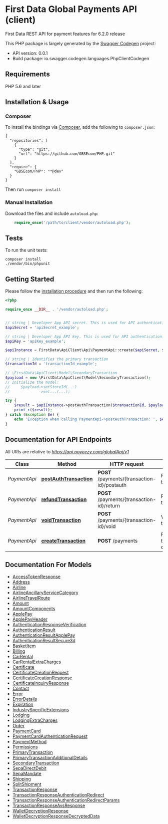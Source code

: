 # First Data Global Payments API (client)
First Data REST API for payment features for 6.2.0 release

This PHP package is largely generated by the [Swagger Codegen](https://github.com/swagger-api/swagger-codegen) project:

- API version: 0.0.1
- Build package: io.swagger.codegen.languages.PhpClientCodegen

## Requirements

PHP 5.6 and later

<a name="installation"></a>
## Installation & Usage
### Composer

To install the bindings via [Composer](http://getcomposer.org/), add the following to `composer.json`:

```
{
  "repositories": [
    {
      "type": "git",
      "url": "https://github.com/GBSEcom/PHP.git"
    }
  ],
  "require": {
    "GBSEcom/PHP": "*@dev"
  }
}
```

Then run `composer install`

### Manual Installation

Download the files and include `autoload.php`:

```php
    require_once('/path/to/client/vendor/autoload.php');
```

## Tests

To run the unit tests:

```
composer install
./vendor/bin/phpunit
```

## Getting Started

Please follow the [installation procedure](#installation) and then run the following:

```php
<?php

require_once __DIR__ . '/vendor/autoload.php';


// string | Developer App API secret. This is used for API authentication. Secrets are provided at the time of merchant boarding.
$apiSecret = 'apiSecret_example';

// string | Developer App API key. This is used for API authentication. Keys are provided at the time of merchant boarding.
$apiKey = 'apiKey_example';

$apiInstance = FirstData\ApiClient\Api\PaymentApi::create($apiSecret, $apiKey);

// string | Identifies the primary transaction
$transactionId = 'transactionId_example';

// \FirstData\ApiClient\Model\SecondaryTransaction
$payload = new \FirstData\ApiClient\Model\SecondaryTransaction();
// Initialize the model:
//     $payload->setStoreId(...)
//             ->set...(...);

try {
    $result = $apiInstance->postAuthTransaction($transactionId, $payload);
    print_r($result);
} catch (Exception $e) {
    echo 'Exception when calling PaymentApi->postAuthTransaction: ', $e->getMessage(), PHP_EOL;
}

```

## Documentation for API Endpoints

All URIs are relative to *https://api.payeezy.com/globalApi/v1*

Class | Method | HTTP request | Description
------------ | ------------- | ------------- | -------------
*PaymentApi* | [**postAuthTransaction**](docs/Api/PaymentApi.md#postAuthTransaction) | **POST** /payments/{transaction-id}/postauth | Postauth transaction
*PaymentApi* | [**refundTransaction**](docs/Api/PaymentApi.md#refundTransaction) | **POST** /payments/{transaction-id}/return | Return/Refund transaction
*PaymentApi* | [**voidTransaction**](docs/Api/PaymentApi.md#voidTransaction) | **POST** /payments/{transaction-id}/void | Void transaction
*PaymentApi* | [**createTransaction**](docs/Api/PaymentApi.md#createTransaction) | **POST** /payments | Primary transaction creation


## Documentation For Models

 - [AccessTokenResponse](docs/Model/AccessTokenResponse.md)
 - [Address](docs/Model/Address.md)
 - [Airline](docs/Model/Airline.md)
 - [AirlineAncillaryServiceCategory](docs/Model/AirlineAncillaryServiceCategory.md)
 - [AirlineTravelRoute](docs/Model/AirlineTravelRoute.md)
 - [Amount](docs/Model/Amount.md)
 - [AmountComponents](docs/Model/AmountComponents.md)
 - [ApplePay](docs/Model/ApplePay.md)
 - [ApplePayHeader](docs/Model/ApplePayHeader.md)
 - [AuthenticationResponseVerification](docs/Model/AuthenticationResponseVerification.md)
 - [AuthenticationResult](docs/Model/AuthenticationResult.md)
 - [AuthenticationResultApplePay](docs/Model/AuthenticationResultApplePay.md)
 - [AuthenticationResultSecure3d](docs/Model/AuthenticationResultSecure3d.md)
 - [BasketItem](docs/Model/BasketItem.md)
 - [Billing](docs/Model/Billing.md)
 - [CarRental](docs/Model/CarRental.md)
 - [CarRentalExtraCharges](docs/Model/CarRentalExtraCharges.md)
 - [Certificate](docs/Model/Certificate.md)
 - [CertificateCreationRequest](docs/Model/CertificateCreationRequest.md)
 - [CertificateCreationResponse](docs/Model/CertificateCreationResponse.md)
 - [CertificateInquiryResponse](docs/Model/CertificateInquiryResponse.md)
 - [Contact](docs/Model/Contact.md)
 - [Error](docs/Model/Error.md)
 - [ErrorDetails](docs/Model/ErrorDetails.md)
 - [Expiration](docs/Model/Expiration.md)
 - [IndustrySpecificExtensions](docs/Model/IndustrySpecificExtensions.md)
 - [Lodging](docs/Model/Lodging.md)
 - [LodgingExtraCharges](docs/Model/LodgingExtraCharges.md)
 - [Order](docs/Model/Order.md)
 - [PaymentCard](docs/Model/PaymentCard.md)
 - [PaymentCardAuthenticationRequest](docs/Model/PaymentCardAuthenticationRequest.md)
 - [PaymentMethod](docs/Model/PaymentMethod.md)
 - [Permissions](docs/Model/Permissions.md)
 - [PrimaryTransaction](docs/Model/PrimaryTransaction.md)
 - [PrimaryTransactionAdditionalDetails](docs/Model/PrimaryTransactionAdditionalDetails.md)
 - [SecondaryTransaction](docs/Model/SecondaryTransaction.md)
 - [SepaDirectDebit](docs/Model/SepaDirectDebit.md)
 - [SepaMandate](docs/Model/SepaMandate.md)
 - [Shipping](docs/Model/Shipping.md)
 - [SplitShipment](docs/Model/SplitShipment.md)
 - [TransactionResponse](docs/Model/TransactionResponse.md)
 - [TransactionResponseAuthenticationRedirect](docs/Model/TransactionResponseAuthenticationRedirect.md)
 - [TransactionResponseAuthenticationRedirectParams](docs/Model/TransactionResponseAuthenticationRedirectParams.md)
 - [TransactionResponseAvsResponse](docs/Model/TransactionResponseAvsResponse.md)
 - [WalletDecryptionResponse](docs/Model/WalletDecryptionResponse.md)
 - [WalletDecryptionResponseDecryptedData](docs/Model/WalletDecryptionResponseDecryptedData.md)
